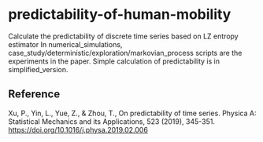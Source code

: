 # predictability-of-human-mobility
Calculate the predictability of discrete time series based on LZ entropy estimator
In numerical_simulations, case_study/deterministic/exploration/markovian_process scripts are the experiments in the paper.
Simple calculation of predictability is in simplified_version.


## Reference
Xu, P., Yin, L., Yue, Z., & Zhou, T., On predictability of time series. Physica A: Statistical Mechanics and its Applications, 523 (2019), 345-351.
https://doi.org/10.1016/j.physa.2019.02.006

